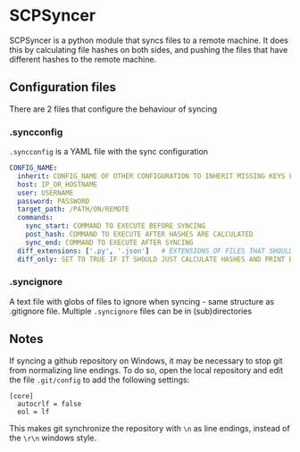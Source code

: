 # SCPSyncer
SCPSyncer is a python module that syncs files to a remote machine.
It does this by calculating file hashes on both sides, and pushing the files that have different hashes to the remote machine.

## Configuration files
There are 2 files that configure the behaviour of syncing

### .syncconfig
`.syncconfig` is a YAML file with the sync configuration
```yaml
CONFIG_NAME:
  inherit: CONFIG_NAME OF OTHER CONFIGURATION TO INHERIT MISSING KEYS FROM
  host: IP_OR_HOSTNAME
  user: USERNAME
  password: PASSWORD
  target_path: /PATH/ON/REMOTE
  commands:
    sync_start: COMMAND TO EXECUTE BEFORE SYNCING
    post_hash: COMMAND TO EXECUTE AFTER HASHES ARE CALCULATED
    sync_end: COMMAND TO EXECUTE AFTER SYNCING
  diff_extensions: ['.py', '.json']   # EXTENSIONS OF FILES THAT SHOULD HAVE DIFFS PRINTED
  diff_only: SET TO TRUE IF IT SHOULD JUST CALCULATE HASHES AND PRINT DIFFS
```

### .syncignore
A text file with globs of files to ignore when syncing - same structure as .gitignore file.
Multiple `.syncignore` files can be in (sub)directories

## Notes
If syncing a github repository on Windows, it may be necessary to stop git from normalizing line endings. To do so, open the local repository and edit the file `.git/config` to add the following settings:
```
[core]
  autocrlf = false
  eol = lf
```
This makes git synchronize the repository with `\n` as line endings, instead of the `\r\n` windows style.
